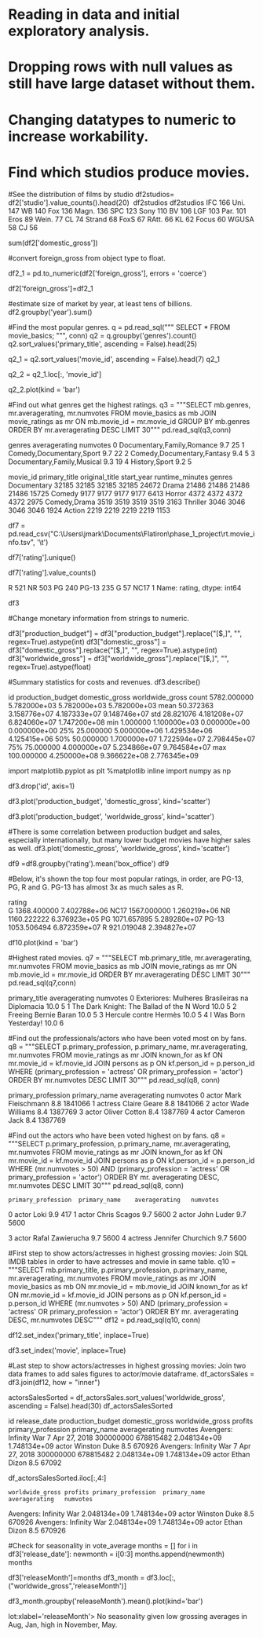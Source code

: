 # Reading in data and initial exploratory analysis.

# Dropping rows with null values as still have large dataset without them.
# Changing datatypes to numeric to increase workability.

# Find which studios produce movies.


#See the distribution of films by studio
df2studios= df2['studio'].value_counts().head(20)
​
df2studios
df2studios
IFC       166
Uni.      147
WB        140
Fox       136
Magn.     136
SPC       123
Sony      110
BV        106
LGF       103
Par.      101
Eros       89
Wein.      77
CL         74
Strand     68
FoxS       67
RAtt.      66
KL         62
Focus      60
WGUSA      58
CJ         56

sum(df2['domestic_gross'])

#convert foreign_gross from object type to float.

df2_1 = pd.to_numeric(df2['foreign_gross'], errors = 'coerce')



df2['foreign_gross']=df2_1

#estimate size of market by year, at least tens of billions.
df2.groupby('year').sum()

#Find the most popular genres.
q = pd.read_sql("""
SELECT *
  FROM movie_basics;
""", conn)
q2 = q.groupby('genres').count()
q2.sort_values('primary_title', ascending = False).head(25)

q2_1 = q2.sort_values('movie_id', ascending = False).head(7)
q2_1

q2_2 = q2_1.loc[:, 'movie_id']

q2_2.plot(kind = 'bar')

#Find out what genres get the highest ratings.
q3 = """SELECT mb.genres, mr.averagerating, mr.numvotes
        FROM movie_basics as mb
        JOIN movie_ratings as mr
            ON mb.movie_id = mr.movie_id
        GROUP BY mb.genres
        ORDER BY mr.averagerating DESC
        LIMIT 30"""
pd.read_sql(q3,conn)

genres	averagerating	numvotes
0	Documentary,Family,Romance	9.7	25
1	Comedy,Documentary,Sport	9.7	22
2	Comedy,Documentary,Fantasy	9.4	5
3	Documentary,Family,Musical	9.3	19
4	History,Sport	9.2	5


movie_id	primary_title	original_title	start_year	runtime_minutes
genres					
Documentary	32185	32185	32185	32185	24672
Drama	21486	21486	21486	21486	15725
Comedy	9177	9177	9177	9177	6413
Horror	4372	4372	4372	4372	2975
Comedy,Drama	3519	3519	3519	3519	3163
Thriller	3046	3046	3046	3046	1924
Action	2219	2219	2219	2219	1153


df7 = pd.read_csv("C:\\Users\\jmark\\Documents\\Flatiron\\phase_1_project\\rt.movie_info.tsv", '\t')

df7['rating'].unique()

df7['rating'].value_counts()

R        521
NR       503
PG       240
PG-13    235
G         57
NC17       1
Name: rating, dtype: int64

df3

#Change monetary information from strings to numeric.

df3["production_budget"] = df3["production_budget"].replace("[$,]", "", regex=True).astype(int)
df3["domestic_gross"] = df3["domestic_gross"].replace("[$,]", "", regex=True).astype(int)
df3["worldwide_gross"] = df3["worldwide_gross"].replace("[$,]", "", regex=True).astype(float)

#Summary statistics for costs and revenues.
df3.describe()

id	production_budget	domestic_gross	worldwide_gross
count	5782.000000	5.782000e+03	5.782000e+03	5.782000e+03
mean	50.372363	3.158776e+07	4.187333e+07	9.148746e+07
std	28.821076	4.181208e+07	6.824060e+07	1.747200e+08
min	1.000000	1.100000e+03	0.000000e+00	0.000000e+00
25%	25.000000	5.000000e+06	1.429534e+06	4.125415e+06
50%	50.000000	1.700000e+07	1.722594e+07	2.798445e+07
75%	75.000000	4.000000e+07	5.234866e+07	9.764584e+07
max	100.000000	4.250000e+08	9.366622e+08	2.776345e+09

import matplotlib.pyplot as plt
%matplotlib inline
import numpy as np

df3.drop('id', axis=1)


df3.plot('production_budget', 'domestic_gross', kind='scatter')

df3.plot('production_budget', 'worldwide_gross', kind='scatter')


#There is some correlation between production budget and sales, especially internationally, but many lower budget movies have higher sales as well.
df3.plot('domestic_gross', 'worldwide_gross', kind='scatter')

df9 =df8.groupby('rating').mean('box_office')
df9

#Below, it's shown the top four most popular ratings, in order, are PG-13, PG, R and G.  PG-13 has almost 3x as much sales as R.

rating		
G	1368.400000	7.402788e+06
NC17	1567.000000	1.260219e+06
NR	1160.222222	6.376923e+05
PG	1071.657895	5.289280e+07
PG-13	1053.506494	6.872359e+07
R	921.019048	2.394827e+07

df10.plot(kind = 'bar')


#Highest rated movies.
q7 = """SELECT mb.primary_title, mr.averagerating, mr.numvotes
        FROM movie_basics as mb
        JOIN movie_ratings as mr
            ON mb.movie_id = mr.movie_id
        ORDER BY mr.averagerating DESC
        LIMIT 30"""
pd.read_sql(q7,conn)

primary_title	averagerating	numvotes
0	Exteriores: Mulheres Brasileiras na Diplomacia	10.0	5
1	The Dark Knight: The Ballad of the N Word	10.0	5
2	Freeing Bernie Baran	10.0	5
3	Hercule contre Hermès	10.0	5
4	I Was Born Yesterday!	10.0	6

#Find out the professionals/actors who have been voted most on by fans.
q8 = """SELECT p.primary_profession, p.primary_name, mr.averagerating, mr.numvotes
        FROM movie_ratings as mr
        JOIN known_for as kf
            ON mr.movie_id = kf.movie_id
        JOIN persons as p
            ON kf.person_id = p.person_id
        WHERE (primary_profession = 'actress' OR primary_profession = 'actor')
        ORDER BY mr.numvotes DESC
        LIMIT 30"""
pd.read_sql(q8, conn)


primary_profession	primary_name	averagerating	numvotes
0	actor	Mark Fleischmann	8.8	1841066
1	actress	Claire Geare	8.8	1841066
2	actor	Wade Williams	8.4	1387769
3	actor	Oliver Cotton	8.4	1387769
4	actor	Cameron Jack	8.4	1387769

#Find out the actors who have been voted highest on by fans.
q8 = """SELECT p.primary_profession, p.primary_name, mr.averagerating, mr.numvotes
        FROM movie_ratings as mr
        JOIN known_for as kf
            ON mr.movie_id = kf.movie_id
        JOIN persons as p
            ON kf.person_id = p.person_id
        WHERE (mr.numvotes > 50) AND (primary_profession = 'actress' OR primary_profession = 'actor')
        ORDER BY mr. averagerating DESC, mr.numvotes DESC
        LIMIT 30"""
pd.read_sql(q8, conn)

	primary_profession	primary_name	averagerating	numvotes
0	actor	Loki	9.9	417
1	actor	Chris Scagos	9.7	5600
2	actor	John Luder	9.7	5600

3	actor	Rafal Zawierucha	9.7	5600
4	actress	Jennifer Churchich	9.7	5600

#First step to show actors/actresses in highest grossing movies: Join SQL IMDB tables in order to have actresses and movie in same table.
q10 = """SELECT mb.primary_title, p.primary_profession, p.primary_name, mr.averagerating, mr.numvotes
        FROM movie_ratings as mr
        JOIN movie_basics as mb
            ON mr.movie_id = mb.movie_id
        JOIN known_for as kf
            ON mr.movie_id = kf.movie_id
        JOIN persons as p
            ON kf.person_id = p.person_id
        WHERE (mr.numvotes > 50) AND (primary_profession = 'actress' OR primary_profession = 'actor')
        ORDER BY mr. averagerating DESC, mr.numvotes DESC"""
df12 = pd.read_sql(q10, conn)

df12.set_index('primary_title', inplace=True)

df3.set_index('movie', inplace=True)

#Last step to show actors/actresses in highest grossing movies: Join two data frames to add sales figures to actor/movie dataframe.
df_actorsSales = df3.join(df12, how = "inner")



actorsSalesSorted = df_actorsSales.sort_values('worldwide_gross', ascending = False).head(30)
df_actorsSalesSorted 

id	release_date	production_budget	domestic_gross	worldwide_gross	profits	primary_profession	primary_name	averagerating	numvotes
Avengers: Infinity War	7	Apr 27, 2018	300000000	678815482	2.048134e+09	1.748134e+09	actor	Winston Duke	8.5	670926
Avengers: Infinity War	7	Apr 27, 2018	300000000	678815482	2.048134e+09	1.748134e+09	actor	Ethan Dizon	8.5	67092

df_actorsSalesSorted.iloc[:,4:]

	worldwide_gross	profits	primary_profession	primary_name	averagerating	numvotes
Avengers: Infinity War	2.048134e+09	1.748134e+09	actor	Winston Duke	8.5	670926
Avengers: Infinity War	2.048134e+09	1.748134e+09	actor	Ethan Dizon	8.5	670926

#Check for seasonality in vote_average
months = []
for i in df3['release_date']:
    newmonth = i[0:3]
    months.append(newmonth)   
months

df3['releaseMonth']=months
df3_month = df3.loc[:, ("worldwide_gross",'releaseMonth')]

df3_month.groupby('releaseMonth').mean().plot(kind='bar')

lot:xlabel='releaseMonth'> 
No seasonality given low grossing averages in Aug, Jan, high in November, May.
